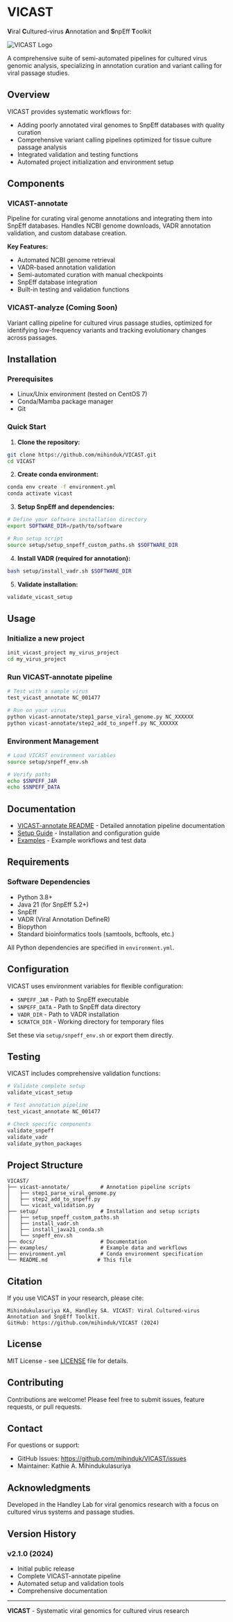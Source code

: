 # VICAST

**V**iral **C**ultured-virus **A**nnotation and **S**npEff **T**oolkit

![VICAST Logo](vicast-annotate/VICAST_logo.png)

A comprehensive suite of semi-automated pipelines for cultured virus genomic analysis, specializing in annotation curation and variant calling for viral passage studies.

## Overview

VICAST provides systematic workflows for:
- Adding poorly annotated viral genomes to SnpEff databases with quality curation
- Comprehensive variant calling pipelines optimized for tissue culture passage analysis
- Integrated validation and testing functions
- Automated project initialization and environment setup

## Components

### VICAST-annotate
Pipeline for curating viral genome annotations and integrating them into SnpEff databases. Handles NCBI genome downloads, VADR annotation validation, and custom database creation.

**Key Features:**
- Automated NCBI genome retrieval
- VADR-based annotation validation
- Semi-automated curation with manual checkpoints
- SnpEff database integration
- Built-in testing and validation functions

### VICAST-analyze (Coming Soon)
Variant calling pipeline for cultured virus passage studies, optimized for identifying low-frequency variants and tracking evolutionary changes across passages.

## Installation

### Prerequisites
- Linux/Unix environment (tested on CentOS 7)
- Conda/Mamba package manager
- Git

### Quick Start

1. **Clone the repository:**
```bash
git clone https://github.com/mihinduk/VICAST.git
cd VICAST
```

2. **Create conda environment:**
```bash
conda env create -f environment.yml
conda activate vicast
```

3. **Setup SnpEff and dependencies:**
```bash
# Define your software installation directory
export SOFTWARE_DIR=/path/to/software

# Run setup script
source setup/setup_snpeff_custom_paths.sh $SOFTWARE_DIR
```

4. **Install VADR (required for annotation):**
```bash
bash setup/install_vadr.sh $SOFTWARE_DIR
```

5. **Validate installation:**
```bash
validate_vicast_setup
```

## Usage

### Initialize a new project
```bash
init_vicast_project my_virus_project
cd my_virus_project
```

### Run VICAST-annotate pipeline
```bash
# Test with a sample virus
test_vicast_annotate NC_001477

# Run on your virus
python vicast-annotate/step1_parse_viral_genome.py NC_XXXXXX
python vicast-annotate/step2_add_to_snpeff.py NC_XXXXXX
```

### Environment Management
```bash
# Load VICAST environment variables
source setup/snpeff_env.sh

# Verify paths
echo $SNPEFF_JAR
echo $SNPEFF_DATA
```

## Documentation

- [VICAST-annotate README](vicast-annotate/README.md) - Detailed annotation pipeline documentation
- [Setup Guide](docs/SETUP.md) - Installation and configuration guide
- [Examples](examples/) - Example workflows and test data

## Requirements

### Software Dependencies
- Python 3.8+
- Java 21 (for SnpEff 5.2+)
- SnpEff
- VADR (Viral Annotation DefineR)
- Biopython
- Standard bioinformatics tools (samtools, bcftools, etc.)

All Python dependencies are specified in `environment.yml`.

## Configuration

VICAST uses environment variables for flexible configuration:

- `SNPEFF_JAR` - Path to SnpEff executable
- `SNPEFF_DATA` - Path to SnpEff data directory
- `VADR_DIR` - Path to VADR installation
- `SCRATCH_DIR` - Working directory for temporary files

Set these via `setup/snpeff_env.sh` or export them directly.

## Testing

VICAST includes comprehensive validation functions:

```bash
# Validate complete setup
validate_vicast_setup

# Test annotation pipeline
test_vicast_annotate NC_001477

# Check specific components
validate_snpeff
validate_vadr
validate_python_packages
```

## Project Structure

```
VICAST/
├── vicast-annotate/          # Annotation pipeline scripts
│   ├── step1_parse_viral_genome.py
│   ├── step2_add_to_snpeff.py
│   └── vicast_validation.py
├── setup/                    # Installation and setup scripts
│   ├── setup_snpeff_custom_paths.sh
│   ├── install_vadr.sh
│   ├── install_java21_conda.sh
│   └── snpeff_env.sh
├── docs/                     # Documentation
├── examples/                 # Example data and workflows
├── environment.yml           # Conda environment specification
└── README.md                # This file
```

## Citation

If you use VICAST in your research, please cite:

```
Mihindukulasuriya KA, Handley SA. VICAST: Viral Cultured-virus Annotation and SnpEff Toolkit. 
GitHub: https://github.com/mihinduk/VICAST (2024)
```

## License

MIT License - see [LICENSE](LICENSE) file for details.

## Contributing

Contributions are welcome! Please feel free to submit issues, feature requests, or pull requests.

## Contact

For questions or support:
- GitHub Issues: https://github.com/mihinduk/VICAST/issues
- Maintainer: Kathie A. Mihindukulasuriya

## Acknowledgments

Developed in the Handley Lab for viral genomics research with a focus on cultured virus systems and passage studies.

## Version History

### v2.1.0 (2024)
- Initial public release
- Complete VICAST-annotate pipeline
- Automated setup and validation tools
- Comprehensive documentation

---

**VICAST** - Systematic viral genomics for cultured virus research
